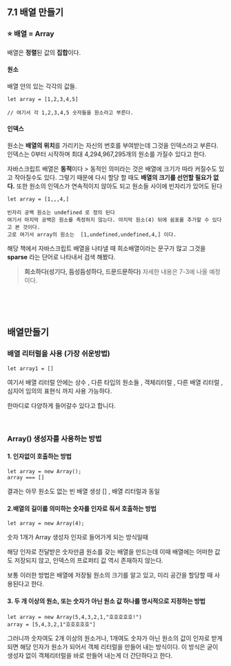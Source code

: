 ## 7.1 배열 만들기

### ⭐️ 배열 = Array

배열은 **정렬**된 값의 **집합**이다.

#### 원소

배열 안의 있는 각각의 값들.

```
let array = [1,2,3,4,5]

// 여기서 각 1,2,3,4,5 숫자들을 원소라고 부른다.
```

#### 인덱스

원소는 **배열의 위치**를 가리키는 자신의 번호를 부여받는데 그것을 인덱스라고 부른다.
인덱스는 0부터 시작하며 최대 4,294,967,295개의 원소를 가질수 있다고 한다.

자바스크립트 배열은 **동적**이다 > 동적인 의미라는 것은 배열에 크기가 따라 커질수도 있고 작아질수도 있다.
그렇기 때문에 다시 할당 할 때도 **배열의 크기를 선언할 필요가 없다.**
또한 원소의 인덱스가 연속적이지 않아도 되고 원소들 사이에 빈자리가 있어도 된다

```
let array = [1,,,4,]

빈자리 공백 원소는 undefined 로 정의 된다
여기서 마지막 공백은 원소를 측정하지 않는다. 마지막 원소(4) 뒤에 쉼표를 추가할 수 있다고 본 것이다.
고로 여기서 array의 원소는  [1,undefined,undefined,4,] 이다.
```

해당 책에서
자바스크립트 배열을 나타낼 때 희소배열이라는 문구가 많고 그것을 **sparse** 라는 단어로 나타내서 검색 해봤다.

> **희소하다(성기다, 듬성듬성하다, 드문드문하다)**
> 자세한 내용은 7-3에 나올 예정이다.

<br/>
<br/>
<br/>

## 배열만들기

### 배열 리터럴을 사용 (가장 쉬운방법)

```
let array1 = []
```

여기서 배열 리터럴 안에는 상수 , 다른 타입의 원소들 , 객체리터럴 , 다른 배열 리터럴 , 심지어 임의의 표현식 까지 사용 가능하다.

한마디로 다양하게 들어갈수 있다고 합니다.

<br/>

### Array() 생성자를 사용하는 방법

#### 1. 인자없이 호출하는 방법

```
let array = new Array();
array === []
```

결과는 아무 원소도 없는 빈 배열 생성 [] , 배열 리터럴과 동일

#### 2.배열의 길이를 의미하는 숫자를 인자로 줘서 호출하는 방법

```
let array = new Array(4);
```

숫자 1개가 Array 생성자 인자로 들어가게 되는 방식일때

해당 인자로 전달받은 숫자만큼 원소를 갖는 배열을 만드는데 이때 배열에는 어떠한 값도 저장되지 않고,
인덱스의 프로퍼티 값 역시 존재하지 않는다.

보통 이러한 방법은 배열에 저장될 원소의 크기를 알고 있고, 미리 공간을 할당할 때 사용된다고 한다.

#### 3. 두 개 이상의 원소, 또는 숫자가 아닌 원소 값 하나를 명시적으로 지정하는 방법

```
let array = new Array(5,4,3,2,1,"호호호호호!")
array = [5,4,3,2,1"호호호호호"]
```

그러니까 숫자여도 2개 이상의 원소거나, 1개여도 숫자가 아닌 원소의 값이 인자로 받게되면 해당 인자가 원소가 되어서 객체 리터럴을 만들어 내는 방식이다.
이 방식은 굳이 생성자 없이 객체리터럴을 바로 만들어 내는게 더 간단하다고 한다.
